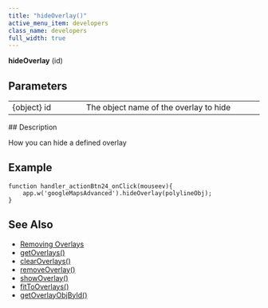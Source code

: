 ```yaml
---
title: "hideOverlay()"
active_menu_item: developers
class_name: developers
full_width: true
---
```



**hideOverlay** (id)

## Parameters

<table>
<tr>
<td width="169">
{object} id

</td>
<td width="17">
</td>
<td width="694">
The object name of the overlay to hide

</td>
</tr>
</table>
## Description

How you can hide a defined overlay

## Example

    function handler_actionBtn24_onClick(mouseev){
        app.w('googleMapsAdvanced').hideOverlay(polylineObj);
    }
     
     
   

## See Also

 - [Removing Overlays](/developers/documentation/product-guide/advanced-important-widgets/google-v3-maps-widget/working-with-overlays/removing-overlays)
 - [getOverlays()](/developers/documentation/scripting-apis/client-api/widget-object-functions/advanced-maps/getoverlays)
 - [clearOverlays()](/developers/documentation/scripting-apis/client-api/widget-object-functions/advanced-maps/clearoverlays)
 - [removeOverlay()](/developers/documentation/scripting-apis/client-api/widget-object-functions/advanced-maps/removeoverlay)
 - [showOverlay()](/developers/documentation/scripting-apis/client-api/widget-object-functions/advanced-maps/showoverlayid)
 - [fitToOverlays()](/developers/documentation/scripting-apis/client-api/widget-object-functions/advanced-maps/fittooverlays)
 - [getOverlayObjById()](/developers/documentation/scripting-apis/client-api/widget-object-functions/advanced-maps/getoverlayobjbyidid)

